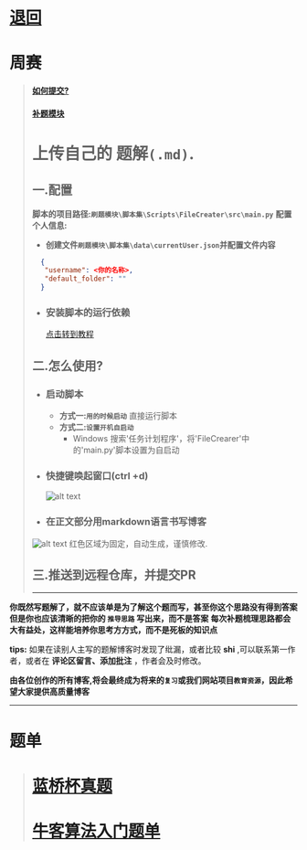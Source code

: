 # [退回](https://aliceauto.github.io/)
# 周赛
> #### [如何提交?](帮助/README.md)
> #### [补题模块](OJ/README.md)
>
> # 上传自己的 **题解`(.md)`**.
> ## **一.配置**
> **脚本的项目路径:`刷题模块\脚本集\Scripts\FileCreater\src\main.py`**
> **配置个人信息:**
> - **创建文件`刷题模块\脚本集\data\currentUser.json`并配置文件内容**
> ```json
>   {
>    "username": <你的名称>,
>    "default_folder": ""
>   }
> ```
> - ### 安装脚本的运行依赖
>     [点击转到教程](脚本集/README.md)
>    
>    
> ## **二.怎么使用?**
> - ### 启动脚本
>   - **方式一:`用的时候启动`**
>       直接运行脚本
>   - **方式二:`设置开机自启动`**
>       - Windows 搜索'任务计划程序'，将'FileCrearer'中的'main.py'脚本设置为自启动
> - ### 快捷键唤起窗口(ctrl +d)
>   ![alt text](image.png)
> - ### 在正文部分用markdown语言书写博客
> ![alt text](image-1.png)
> 红色区域为固定，自动生成，谨慎修改.
> ## **三.推送到远程仓库，并提交PR**
>  ---







**你既然写题解了，就不应该单是为了解这个题而写，甚至你这个思路没有得到答案**
**但是你也应该清晰的把你的 `推导思路` 写出来，而不是答案**
**每次补题梳理思路都会大有益处，这样能培养你思考方方式，而不是死板的知识点**

**tips:**
如果在读别人主写的题解博客时发现了纰漏，或者比较 __shi__ ,可以联系第一作者，或者在 __评论区留言、添加批注__ ，作者会及时修改。


**由各位创作的所有博客,将会最终成为将来的`复习`或我们网站项目`教育资源`，因此希望大家提供高质量博客**

---
# 题单
> # [蓝桥杯真题](蓝桥杯备赛/READMD.md)
> # [牛客算法入门题单](https://ac.nowcoder.com/discuss/817596)

